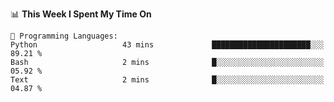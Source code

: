 <!--START_SECTION:waka-->
📊 **This Week I Spent My Time On** 

```text
💬 Programming Languages: 
Python                   43 mins             ██████████████████████░░░   89.21 % 
Bash                     2 mins              █░░░░░░░░░░░░░░░░░░░░░░░░   05.92 % 
Text                     2 mins              █░░░░░░░░░░░░░░░░░░░░░░░░   04.87 % 
```


<!--END_SECTION:waka-->